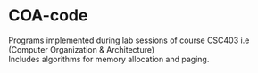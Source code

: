 # COA-code
Programs implemented during lab sessions of course CSC403 i.e (Computer Organization & Architecture) </br>
Includes algorithms for memory allocation and paging.


